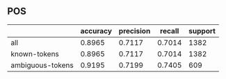 
## POS

|                  | accuracy | precision | recall | support |
|------------------|----------|-----------|--------|---------|
| all              | 0.8965   | 0.7117    | 0.7014 | 1382    |
| known-tokens     | 0.8965   | 0.7117    | 0.7014 | 1382    |
| ambiguous-tokens | 0.9195   | 0.7199    | 0.7405 | 609     |

